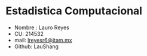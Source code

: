 # Estadistica Computacional
* Nombre : Lauro Reyes
* CU: 214532
* mail: lreyesr6@itam.mx
* Github: LauShang
